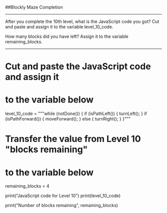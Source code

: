 ##Blockly Maze Completion

***
After you complete the 10th level, what is the JavaScript code you got? 
Cut and paste and assign it to the variable level_10_code.

How many blocks did you have left? 
Assign it to the variable remaining_blocks.
***

# Cut and paste the JavaScript code and assign it 
# to the variable below 

level_10_code = """while (notDone()) {
  if (isPathLeft()) {
    turnLeft();
  }
  if (isPathForward()) {
    moveForward();
  } else {
    turnRight();
  }
}"""




# Transfer the value from Level 10 "blocks remaining"
# to the variable below 

remaining_blocks = 4


print("JavaScript code for Level 10")
print(level_10_code)

print("Number of blocks remaining", remaining_blocks)
